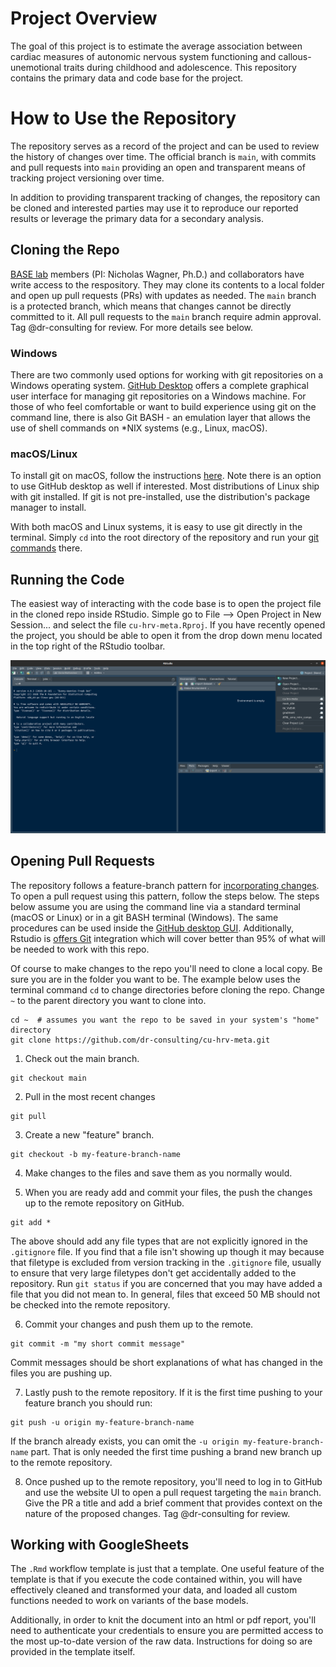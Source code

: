 # Project Overview

The goal of this project is to estimate the average association between cardiac measures of autonomic nervous system functioning and callous-unemotional traits during childhood and adolescence. This repository contains the primary data and code base for the project. 

# How to Use the Repository

The repository serves as a record of the project and can be used to review the history of changes over time. The official branch is `main`, with commits and pull requests into `main` providing an open and transparent means of tracking project versioning over time. 

In addition to providing transparent tracking of changes, the repository can be cloned and interested parties may use it to reproduce our reported results or leverage the primary data for a secondary analysis. 

## Cloning the Repo 

[BASE lab](https://www.bu.edu/cdl/baselab/) members (PI: Nicholas Wagner, Ph.D.)  and collaborators have write access to the respository. They may clone its contents to a local folder and open up pull requests (PRs) with updates as needed. The `main` branch is a protected branch, which means that changes cannot be directly committed to it. All pull requests to the `main` branch require admin approval. Tag @dr-consulting for review. For more details see below. 

### Windows

There are two commonly used options for working with git repositories on a Windows operating system. [GitHub Desktop](https://desktop.github.com/) offers a complete graphical user interface for managing git repositories on a Windows machine. For those of who feel comfortable or want to build experience using git on the command line, there is also Git BASH - an emulation layer that allows the use of shell commands on  *NIX systems (e.g., Linux, macOS). 

### macOS/Linux

To install git on macOS, follow the instructions [here](https://git-scm.com/book/en/v2/Getting-Started-Installing-Git). Note there is an option to use GitHub desktop as well if interested. Most distributions of Linux ship with git installed. If git is not pre-installed, use the distribution's package manager to install. 

With both macOS and Linux systems, it is easy to use git directly in the terminal. Simply `cd` into the root directory of the repository and run your [git commands](https://www.atlassian.com/git/tutorials/atlassian-git-cheatsheet) there.

## Running the Code 

The easiest way of interacting with the code base is to open the project file in the cloned repo inside RStudio. Simple go to File --> Open Project in New Session... and select the file `cu-hrv-meta.Rproj`. If you have recently opened the project, you should be able to open it from the drop down menu located in the top right of the RStudio toolbar. 

![Figure 1. Opening recent projects](./img/open_project.png)

## Opening Pull Requests

The repository follows a feature-branch pattern for [incorporating changes](https://www.atlassian.com/git/tutorials/comparing-workflows/feature-branch-workflow). To open a pull request using this pattern, follow the steps below. The steps below assume you are using the command line via a standard terminal (macOS or Linux) or in a git BASH terminal (Windows). The same procedures can be used inside the [GitHub desktop GUI](https://www.softwaretestinghelp.com/github-desktop-tutorial/). Additionally, Rstudio is [offers Git](https://support.rstudio.com/hc/en-us/articles/200532077-Version-Control-with-Git-and-SVN) integration which will cover better than 95% of what will be needed to work with this repo.

Of course to make changes to the repo you'll need to clone a local copy. Be sure you are in the folder you want to be. The example below uses the terminal command `cd` to change directories before cloning the repo. Change `~` to the parent directory you want to clone into. 

```
cd ~  # assumes you want the repo to be saved in your system's "home" directory 
git clone https://github.com/dr-consulting/cu-hrv-meta.git
```

1. Check out the main branch. 

```
git checkout main
```

2. Pull in the most recent changes

```
git pull
```

3. Create a new "feature" branch.

```
git checkout -b my-feature-branch-name
```

4. Make changes to the files and save them as you normally would.

5. When you are ready add and commit your files, the push the changes up to the remote repository on GitHub. 

```
git add * 
```

The above should add any file types that are not explicitly ignored in the `.gitignore` file. If you find that a file isn't showing up though it may because that filetype is excluded from version tracking in the `.gitignore` file, usually to ensure that very large filetypes don't get accidentally added to the repository. 
Run `git status` if you are concerned that you may have added a file that you did not mean to. In general, files that exceed 50 MB should not be checked into the remote repository. 

6. Commit your changes and push them up to the remote. 

```
git commit -m "my short commit message" 
```

Commit messages should be short explanations of what has changed in the files you are pushing up.

7. Lastly push to the remote repository. If it is the first time pushing to your feature branch you should run: 

```
git push -u origin my-feature-branch-name
```

If the branch already exists, you can omit the `-u origin my-feature-branch-name` part. That is only needed the first time pushing a brand new branch up to the remote repository.

8.  Once pushed up to the remote repository, you'll need to log in to GitHub and use the website UI to open a pull request targeting the `main` branch. Give the PR a title and add a brief comment that provides context on the nature of the proposed changes. Tag @dr-consulting for review. 

## Working with GoogleSheets

The `.Rmd` workflow template is just that a template. One useful feature of the template is that if you execute the code contained within, you will have effectively cleaned and transformed your data, and loaded all custom functions needed to work on variants of the base models. 

Additionally, in order to knit the document into an html or pdf report, you'll need to authenticate your credentials to ensure you are permitted access to the most up-to-date version of the raw data. Instructions for doing so are provided in the template itself. 